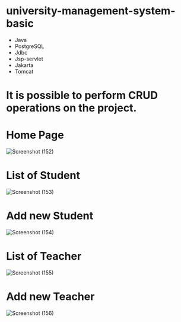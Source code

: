 # university-management-system-basic
- Java
- PostgreSQL
- Jdbc
- Jsp-servlet
- Jakarta
- Tomcat
# It is possible to perform CRUD operations on the project.
# Home Page
![Screenshot (152)](https://user-images.githubusercontent.com/116680886/233791629-f976cfa7-c0a7-43db-b6f6-acb4a02c8239.png)
# List of Student
![Screenshot (153)](https://user-images.githubusercontent.com/116680886/233791657-cce53dd9-9780-4120-b8d1-71053f7f4322.png)
# Add new Student
![Screenshot (154)](https://user-images.githubusercontent.com/116680886/233791673-a3f8df6f-3d52-41a0-93ec-6b8f758f3719.png)
# List of Teacher
![Screenshot (155)](https://user-images.githubusercontent.com/116680886/233791683-40b582ae-2031-46b3-b7ee-9d108271e8a4.png)
# Add new Teacher
![Screenshot (156)](https://user-images.githubusercontent.com/116680886/233791701-38a42b59-4e44-4986-ae79-f3092ead0e70.png)
